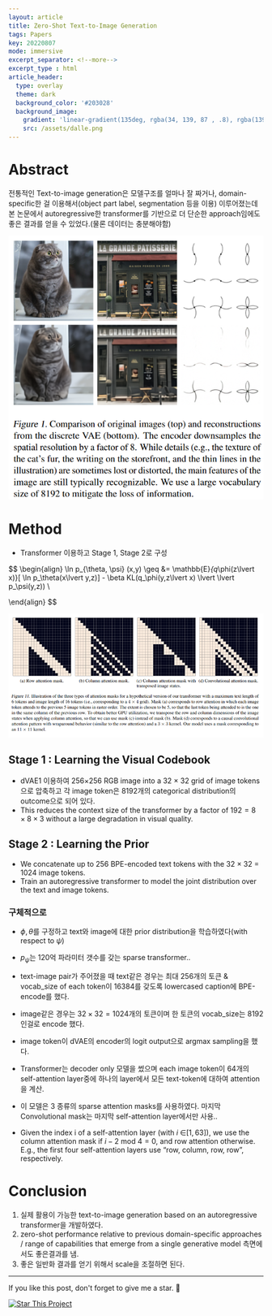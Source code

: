 ```yaml
---
layout: article
title: Zero-Shot Text-to-Image Generation
tags: Papers
key: 20220807
mode: immersive
excerpt_separator: <!--more-->
excerpt_type : html
article_header:
  type: overlay
  theme: dark
  background_color: '#203028'
  background_image:
    gradient: 'linear-gradient(135deg, rgba(34, 139, 87 , .8), rgba(139, 34, 139, .8))'
    src: /assets/dalle.png
---
```


# Abstract
전통적인 Text-to-image generation은 모델구조를 얼마나 잘 짜거나, domain-specific한 걸 이용해서(object part label, segmentation 등을 이용) 이루어졌는데 본 논문에서 autoregressive한 transformer를 기반으로 더 단순한 approach임에도 좋은 결과를 얻을 수 있었다.(물론 데이터는 충분해야함)

![dalle_fig1](/assets/dalle_fig1.png)

<!--more-->

# Method

- Transformer 이용하고 Stage 1, Stage 2로 구성

$$
\begin{align}
\ln p_{\theta, \psi} (x,y) \geq &= \mathbb{E}_{q_\phi(z\lvert x)}[ \ln p_\theta(x\lvert y,z)] - \beta KL(q_\phi(y,z\lvert x) \lvert \lvert p_\psi(y,z)) \\ 
                                 
\end{align}
$$

![dalle_fig2](/assets/dalle_fig2.png)

## Stage 1 : Learning the Visual Codebook

- dVAE1 이용하여 256×256 RGB image into a 32 × 32 grid of image tokens으로 압축하고 각 image token은 8192개의 categorical distribution의 outcome으로 되어 있다.
- This reduces the context size of the transformer by a factor of $192=8\times 8\times 3$ without a large degradation in visual quality.

## Stage 2 : Learning the Prior

- We concatenate up to 256 BPE-encoded text tokens with the 32 × 32 = 1024 image tokens.
- Train an autoregressive transformer to model the joint distribution over the text and image tokens.

### 구체적으로

- $\phi, \theta$를 구정하고 text와 image에 대한 prior distribution을 학습하였다(with respect to $\psi$)
- $p_\psi$는 120억 파라미터 갯수를 갖는 sparse transformer..
- text-image pair가 주어졌을 때 text같은 경우는 최대 256개의 토큰 & vocab_size of each token이 16384를 갖도록 lowercased caption에 BPE-encode를 했다.
- image같은 경우는 $32\times 32=1024$개의 토큰이며 한 토큰의 vocab_size는 8192인걸로 encode 했다.

- image token이 dVAE의 encoder의 logit output으로 argmax sampling을 했다.

- Transformer는 decoder only 모델을 썼으며 each image token이 64개의 self-attention layer중에 하나의 layer에서 모든 text-token에 대하여 attention을 계산.
- 이 모델은 3 종류의 sparse attention masks를 사용하였다. 마지막 Convolutional mask는 마지막 self-attention layer에서만 사용..
- Given the index i of a self-attention layer (with $i$ ∈$[1, 63]$), we use the column attention mask if $i − 2$ mod $4 = 0$, and row attention otherwise. E.g., the first four self-attention layers use “row, column, row, row”, respectively.

# Conclusion

1. 실제 활용이 가능한 text-to-image generation based on an autoregressive transformer을 개발하였다.
2. zero-shot performance relative to previous domain-specific approaches / range of capabilities that emerge from a single generative model 측면에서도 좋은결과를 냄.
3. 좋은 일반화 결과를 얻기 위해서 scale을 조절하면 된다.

---

If you like this post, don't forget to give me a star. :star2:

[![Star This Project](https://img.shields.io/github/stars/hscho100/hscho100.github.io.svg?label=Stars&style=social)](https://github.com/hscho100/hscho100.github.io/)
